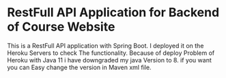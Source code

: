 # RestFull API Application for Backend of Course Website
This is a RestFull API application with Spring Boot.
I deployed it on the Heroku Servers to check The functionality.
Because of deploy Problem of Heroku with Java 11 i have downgraded my java Version to 8.
if you want you can Easy change the version in Maven xml file.
